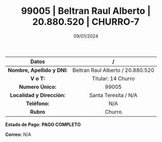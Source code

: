 ﻿---
title: 99005 | Beltran Raul Alberto | 20.880.520 | CHURRO-7
date: 09/01/2024
draft: false
tags: ['santa teresita', 'titular', 'churro']
---

|          **Datos**          |  /  |
|:---------------------------:|:---:|
| **Nombre, Apellido y DNI:** | Beltran Raul Alberto / 20.880.520 |
|          **V o T:**         | Titular: 14 Churro |
|      **Numero Único:**      | 99005 |
|  **Localidad y Dirección:** | Santa Teresita / N/A |
|        **Teléfono:**        | N/A |
|          **Rubro**          | Churro |

**Estado de Pago:** **PAGO COMPLETO**

**Correo:** N/A
